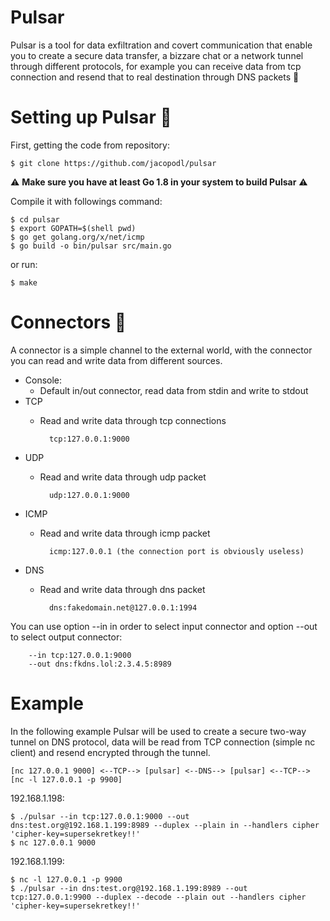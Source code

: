 # Pulsar
Pulsar is a tool for data exfiltration and covert communication that enable you to create a secure data transfer, 
a bizzare chat or a network tunnel through different protocols, for example you can receive data from tcp connection 
and resend that to real destination through DNS packets :tada:

# Setting up Pulsar :hammer:

First, getting the code from repository:

    $ git clone https://github.com/jacopodl/pulsar
    
:warning: **Make sure you have at least Go 1.8 in your system to build Pulsar** :warning:

Compile it with followings command:

    $ cd pulsar
    $ export GOPATH=$(shell pwd)
    $ go get golang.org/x/net/icmp
    $ go build -o bin/pulsar src/main.go

or run:
    
    $ make

# Connectors :satellite:
A connector is a simple channel to the external world, with the connector you can read and write data from different sources.
* Console:
    - Default in/out connector, read data from stdin and write to stdout
* TCP
    - Read and write data through tcp connections
    
            tcp:127.0.0.1:9000
* UDP
    - Read and write data through udp packet
    
            udp:127.0.0.1:9000
* ICMP
    - Read and write data through icmp packet
    
            icmp:127.0.0.1 (the connection port is obviously useless)
* DNS
    - Read and write data through dns packet
    
            dns:fakedomain.net@127.0.0.1:1994

You can use option --in in order to select input connector and option --out to select output connector:
        
        --in tcp:127.0.0.1:9000
        --out dns:fkdns.lol:2.3.4.5:8989

# Example
In the following example Pulsar will be used to create a secure two-way tunnel on DNS protocol, data will be read from TCP connection (simple nc client) and resend encrypted through the tunnel.

    [nc 127.0.0.1 9000] <--TCP--> [pulsar] <--DNS--> [pulsar] <--TCP--> [nc -l 127.0.0.1 -p 9900]

192.168.1.198:

    $ ./pulsar --in tcp:127.0.0.1:9000 --out dns:test.org@192.168.1.199:8989 --duplex --plain in --handlers cipher 'cipher-key=supersekretkey!!'
    $ nc 127.0.0.1 9000
    
192.168.1.199:

    $ nc -l 127.0.0.1 -p 9900
    $ ./pulsar --in dns:test.org@192.168.1.199:8989 --out tcp:127.0.0.1:9900 --duplex --decode --plain out --handlers cipher 'cipher-key=supersekretkey!!'

